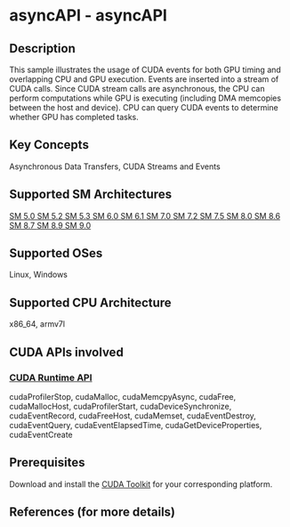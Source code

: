 # asyncAPI - asyncAPI

## Description

This sample illustrates the usage of CUDA events for both GPU timing and overlapping CPU and GPU execution. Events are inserted into a stream of CUDA calls. Since CUDA stream calls are asynchronous, the CPU can perform computations while GPU is executing (including DMA memcopies between the host and device). CPU can query CUDA events to determine whether GPU has completed tasks.

## Key Concepts

Asynchronous Data Transfers, CUDA Streams and Events

## Supported SM Architectures

[SM 5.0 ](https://developer.nvidia.com/cuda-gpus)  [SM 5.2 ](https://developer.nvidia.com/cuda-gpus)  [SM 5.3 ](https://developer.nvidia.com/cuda-gpus)  [SM 6.0 ](https://developer.nvidia.com/cuda-gpus)  [SM 6.1 ](https://developer.nvidia.com/cuda-gpus)  [SM 7.0 ](https://developer.nvidia.com/cuda-gpus)  [SM 7.2 ](https://developer.nvidia.com/cuda-gpus)  [SM 7.5 ](https://developer.nvidia.com/cuda-gpus)  [SM 8.0 ](https://developer.nvidia.com/cuda-gpus)  [SM 8.6 ](https://developer.nvidia.com/cuda-gpus)  [SM 8.7 ](https://developer.nvidia.com/cuda-gpus)  [SM 8.9 ](https://developer.nvidia.com/cuda-gpus)  [SM 9.0 ](https://developer.nvidia.com/cuda-gpus)

## Supported OSes

Linux, Windows

## Supported CPU Architecture

x86_64, armv7l

## CUDA APIs involved

### [CUDA Runtime API](http://docs.nvidia.com/cuda/cuda-runtime-api/index.html)
cudaProfilerStop, cudaMalloc, cudaMemcpyAsync, cudaFree, cudaMallocHost, cudaProfilerStart, cudaDeviceSynchronize, cudaEventRecord, cudaFreeHost, cudaMemset, cudaEventDestroy, cudaEventQuery, cudaEventElapsedTime, cudaGetDeviceProperties, cudaEventCreate

## Prerequisites

Download and install the [CUDA Toolkit](https://developer.nvidia.com/cuda-downloads) for your corresponding platform.

## References (for more details)
